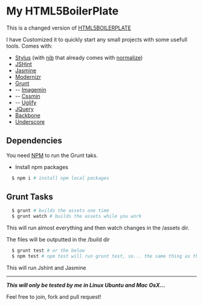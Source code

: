 # My HTML5BoilerPlate

This is a changed version of [HTML5BOILERPLATE](https://html5boilerplate.com/)

I have Customized it to quickly start any small projects with some usefull tools. Comes with:

* [Stylus](http://learnboost.github.io/stylus/) (with [nib](http://tj.github.io/nib/) that already comes with [normalize](http://necolas.github.io/normalize.css/))
* [JSHint](http://jshint.com/)
* [Jasmine](https://github.com/jasmine/jasmine)
* [Modernizr](http://modernizr.com/)
* [Grunt](http://gruntjs.com/)
* -- [Imagemin](https://github.com/gruntjs/grunt-contrib-imagemin)
* -- [Cssmin](https://github.com/gruntjs/grunt-contrib-cssmin)
* -- [Uglify](https://github.com/gruntjs/grunt-contrib-uglify)
* [JQuery](http://jquery.com/)
* [Backbone](http://backbonejs.org/)
* [Underscore](http://underscorejs.org/)

## Dependencies

You need [NPM](https://nodejs.org/) to run the Grunt taks.

* Install npm packages

```bash
  $ npm i # install npm local packages
```

## Grunt Tasks
```bash
  $ grunt # builds the assets one time
  $ grunt watch # builds the assets while you work
```

  This will run almost everything and then watch changes in the /assets dir.

  The files will be outputted in the /build dir


```bash
  $ grunt test # or the below
  $ npm test # npm test will run grunt test, so... the same thing as the above
```

  This will run Jshint and Jasmine

_____________________

***This will only be tested by me in Linux Ubuntu and Mac OsX...***

Feel free to join, fork and pull request!